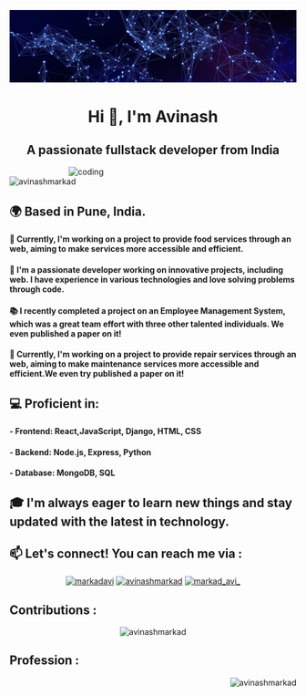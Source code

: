 ![logo](https://github.com/AvinashMarkad/AvinashMarkad/blob/main/a0b0869be6a75f9a4943d8f435a728edited.jpg)

<h1 align="center">Hi 👋, I'm Avinash</h1>

<h2 align="center" >A passionate fullstack developer from India</h2>

<img align="right" alt="coding" width="400" src="https://user-images.githubusercontent.com/55389276/140866485-8fb1c876-9a8f-4d6a-98dc-08c4981eaf70.gif" >

<p align="left" size="1000"> <img src="https://komarev.com/ghpvc/?username=avinashmarkad&label=Profile%20views&color=0e75b6&style=flat" alt="avinashmarkad" /> </p>


## 🌍 Based in Pune, India.

#### 🚀 Currently, I'm working on a project to provide food services through an web, aiming to make services more accessible and efficient.

#### 🔧 I'm a passionate developer working on innovative projects, including web. I have experience in various technologies and love solving problems through code.

#### 📚 I recently completed a project on an Employee Management System, which was a great team effort with three other talented individuals. We even published a paper on it!

#### 🚀 Currently, I'm working on a project to provide repair services through an web, aiming to make maintenance services more accessible and efficient.We even try published a paper on it!

## 💻 Proficient in: 
#### - Frontend: React,JavaScript, Django, HTML, CSS
#### - Backend: Node.js, Express, Python
#### - Database: MongoDB, SQL

## 🎓 I'm always eager to learn new things and stay updated with the latest in technology.

## 📫 Let's connect! You can reach me via :
<p align="center" width="250">
<a href="https://twitter.com/markadavi" target="blank"><img align="center" src="https://raw.githubusercontent.com/rahuldkjain/github-profile-readme-generator/master/src/images/icons/Social/twitter.svg" alt="markadavi" height="30" width="40" /></a>
<a href="https://linkedin.com/in/markad-avinash-8b5816262" target="blank"><img align="center" src="https://raw.githubusercontent.com/rahuldkjain/github-profile-readme-generator/master/src/images/icons/Social/linked-in-alt.svg" alt="avinashmarkad" height="30" width="40" /></a>
<a href="https://instagram.com/markad_avi_" target="blank"><img align="center" src="https://raw.githubusercontent.com/rahuldkjain/github-profile-readme-generator/master/src/images/icons/Social/instagram.svg" alt="markad_avi_" height="30" width="40" /></a>
</p>

## Contributions :
<p align="center" height="500" width="500"><img src="https://github-readme-streak-stats.herokuapp.com/?user=avinashmarkad&" alt="avinashmarkad" /></p>

## Profession :
<p align="right" ><img src="https://user-images.githubusercontent.com/74038190/225813708-98b745f2-7d22-48cf-9150-083f1b00d6c9.gif" alt="avinashmarkad" /></p>
